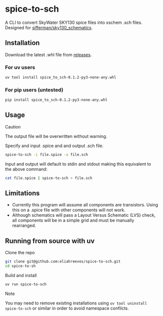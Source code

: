# spice-to-sch

A CLI to convert SkyWater SKY130 spice files into xschem .sch files. Designed for [sifferman/sky130_schematics](https://github.com/sifferman/sky130_schematics).

## Installation

Download the latest .whl file from [releases](https://github.com/eliahreeves/spice-to-sch/releases/latest).

### For uv users

```bash
uv tool install spice_to_sch-0.1.2-py3-none-any.whl
```

### For pip users (untested)

```bash
pip install spice_to_sch-0.1.2-py3-none-any.whl
```

## Usage

> [!CAUTION]
> The output file will be overwritten without warning.

Specify and input .spice and and output .sch file.

```bash
spice-to-sch -i file.spice -o file.sch
```

Input and output will default to stdin and stdout making this equivalent to the above command:

```bash
cat file.spice | spice-to-sch > file.sch
```

## Limitations

- Currently this program will assume all components are transistors. Using this on a .spice file with other components will not work.
- Although schematics will pass a Layout Versus Schematic (LVS) check, all components will be in a simple grid and must be manually rearranged.

## Running from source with uv

Clone the repo

```bash
git clone git@github.com:eliahreeves/spice-to-sch.git
cd spice-to-sh
```

Build and install

```bash
uv run spice-to-sch
```

> [!NOTE]  
> You may need to remove existing installations using `uv tool uninstall spice-to-sch` or similar in order to avoid namespace confilcts.
